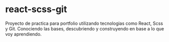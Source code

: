 # react-scss-git
Proyecto de practica para portfolio utilizando tecnologias como React, Scss y Git.
Conociendo las bases, descubriendo y construyendo en base a lo que voy aprendiendo.
